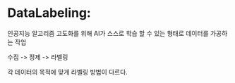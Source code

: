  # DataLabeling:

인공지능 알고리즘 고도화를 위해 AI가 스스로 학습 할 수 있는 형태로 데이터를 가공하는 작업

수집 -> 정제  -> 라벨링

각 데이터의 목적에 맞게 라벨링 방법이 다르다.
   
